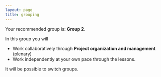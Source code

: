 ```yaml
---
layout: page
title: grouping
---
```


Your recommended group is: **Group 2**.

In this group you will 
- Work collaboratively through **Project organization and management** (plenary)
- Work independently at your own pace through the lessons.

It will be possible to switch groups.

